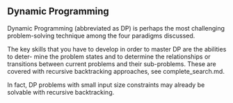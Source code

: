 
## Dynamic Programming

Dynamic Programming (abbreviated as DP) is perhaps the most challenging problem-solving technique among the four paradigms discussed.

The key skills that you have to develop in order to master DP are the abilities to deter- mine the problem states and to determine the relationships or transitions between current problems and their sub-problems. These are covered with recursive backtracking approaches, see complete_search.md.

In fact, DP problems with small input size constraints may already be solvable with recursive backtracking.

